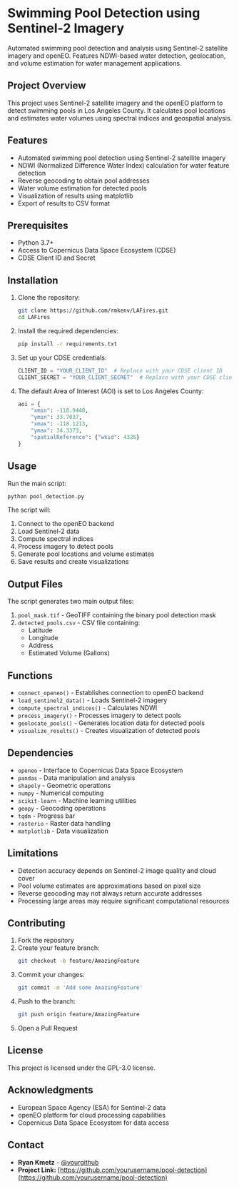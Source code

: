 # Swimming Pool Detection using Sentinel-2 Imagery

Automated swimming pool detection and analysis using Sentinel-2 satellite imagery and openEO. Features NDWI-based water detection, geolocation, and volume estimation for water management applications.

## Project Overview

This project uses Sentinel-2 satellite imagery and the openEO platform to detect swimming pools in Los Angeles County. It calculates pool locations and estimates water volumes using spectral indices and geospatial analysis.

## Features

- Automated swimming pool detection using Sentinel-2 satellite imagery
- NDWI (Normalized Difference Water Index) calculation for water feature detection
- Reverse geocoding to obtain pool addresses
- Water volume estimation for detected pools
- Visualization of results using matplotlib
- Export of results to CSV format

## Prerequisites

- Python 3.7+
- Access to Copernicus Data Space Ecosystem (CDSE)
- CDSE Client ID and Secret

## Installation

1. Clone the repository:
   ```bash
   git clone https://github.com/rmkenv/LAFires.git
   cd LAFires
   ```

2. Install the required dependencies:
   ```bash
   pip install -r requirements.txt
   ```

3. Set up your CDSE credentials:
   ```python
   CLIENT_ID = "YOUR_CLIENT_ID"  # Replace with your CDSE client ID
   CLIENT_SECRET = "YOUR_CLIENT_SECRET"  # Replace with your CDSE client secret
   ```

4. The default Area of Interest (AOI) is set to Los Angeles County:
   ```python
   aoi = {
       "xmin": -118.9448,
       "ymin": 33.7037,
       "xmax": -118.1213,
       "ymax": 34.3373,
       "spatialReference": {"wkid": 4326}
   }
   ```

## Usage

Run the main script:

```bash
python pool_detection.py
```

The script will:

1. Connect to the openEO backend
2. Load Sentinel-2 data
3. Compute spectral indices
4. Process imagery to detect pools
5. Generate pool locations and volume estimates
6. Save results and create visualizations

## Output Files

The script generates two main output files:

1. `pool_mask.tif` - GeoTIFF containing the binary pool detection mask
2. `detected_pools.csv` - CSV file containing:
   - Latitude
   - Longitude
   - Address
   - Estimated Volume (Gallons)

## Functions

- `connect_openeo()` - Establishes connection to openEO backend
- `load_sentinel2_data()` - Loads Sentinel-2 imagery
- `compute_spectral_indices()` - Calculates NDWI
- `process_imagery()` - Processes imagery to detect pools
- `geolocate_pools()` - Generates location data for detected pools
- `visualize_results()` - Creates visualization of detected pools

## Dependencies

- `openeo` - Interface to Copernicus Data Space Ecosystem
- `pandas` - Data manipulation and analysis
- `shapely` - Geometric operations
- `numpy` - Numerical computing
- `scikit-learn` - Machine learning utilities
- `geopy` - Geocoding operations
- `tqdm` - Progress bar
- `rasterio` - Raster data handling
- `matplotlib` - Data visualization

## Limitations

- Detection accuracy depends on Sentinel-2 image quality and cloud cover
- Pool volume estimates are approximations based on pixel size
- Reverse geocoding may not always return accurate addresses
- Processing large areas may require significant computational resources

## Contributing

1. Fork the repository
2. Create your feature branch:
   ```bash
   git checkout -b feature/AmazingFeature
   ```
3. Commit your changes:
   ```bash
   git commit -m 'Add some AmazingFeature'
   ```
4. Push to the branch:
   ```bash
   git push origin feature/AmazingFeature
   ```
5. Open a Pull Request

## License

This project is licensed under the GPL-3.0 license.

## Acknowledgments

- European Space Agency (ESA) for Sentinel-2 data
- openEO platform for cloud processing capabilities
- Copernicus Data Space Ecosystem for data access

## Contact

- **Ryan Kmetz** - [@yourgithub](https://github.com/rmkenv)
- **Project Link:** [https://github.com/yourusername/pool-detection](https://github.com/yourusername/pool-detection)
